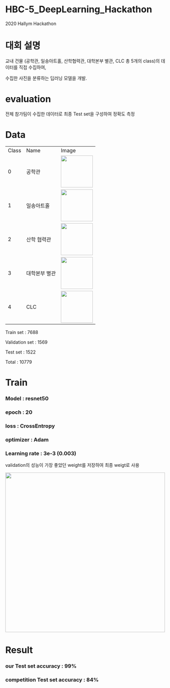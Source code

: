 # HBC-5_DeepLearning_Hackathon
2020 Hallym Hackathon

# 대회 설명

교내 건물 (공학관, 일송아트홀, 산학협력관, 대학본부 별관, CLC 총 5개의 class)의 데이터를 직접 수집하여, <br>

수집한 사진을 분류하는 딥러닝 모델을 개발.

# evaluation

전체 참가팀이 수집한 데이터로 최종 Test set을 구성하여 정확도 측정


# Data

<table>
  <tr>
    <td>Class</td>
    <td>Name</td>
    <td>Image</td>

  </tr>
  
  <tr>
  <td>0</td>
  <td>공학관</td>
  <td><img src = 'https://user-images.githubusercontent.com/77375223/118389887-2a26ba80-b667-11eb-9b09-01292f5b6961.png' width = 100></td>
  </tr>
  
  <tr>
  <td>1</td>
  <td>일송아트홀</td>
  <td><img src = 'https://user-images.githubusercontent.com/77375223/118390053-0ca62080-b668-11eb-9d31-934a384bb645.png' width = 100></td>
  </tr>
  
  <tr>
  <td>2</td>
  <td>산학 협력관</td>
  <td><img src = 'https://user-images.githubusercontent.com/77375223/118390106-5989f700-b668-11eb-89bf-dd866c0910ba.png' width = 100></td>
  </tr>
  
  <tr>
  <td>3</td>
  <td>대학본부 별관</td>
  <td><img src = 'https://user-images.githubusercontent.com/77375223/118390234-f6e52b00-b668-11eb-9818-a7d3b541eba8.png' width = 100></td>
  </tr>
  
  <tr>
  <td>4</td>
  <td>CLC</td>
  <td><img src = 'https://user-images.githubusercontent.com/77375223/118389775-7a514d00-b666-11eb-8c63-15a70f46ea24.png' width = 100></td>
  </tr>
</table>
  
Train set : 7688

Validation set : 1569

Test set : 1522

Total : 10779

# Train

### Model : resnet50

### epoch : 20

### loss : CrossEntropy

### optimizer : Adam

### Learning rate : 3e-3 (0.003)

validation의 성능이 가장 좋았던 weight를 저장하여 최종 weigt로 사용

<img src ='https://user-images.githubusercontent.com/77375223/118391020-2d24a980-b66d-11eb-823e-00794667d449.png' width = 500>

# Result

### our Test set accuracy : 99%

### competition Test set accuracy : 84%

